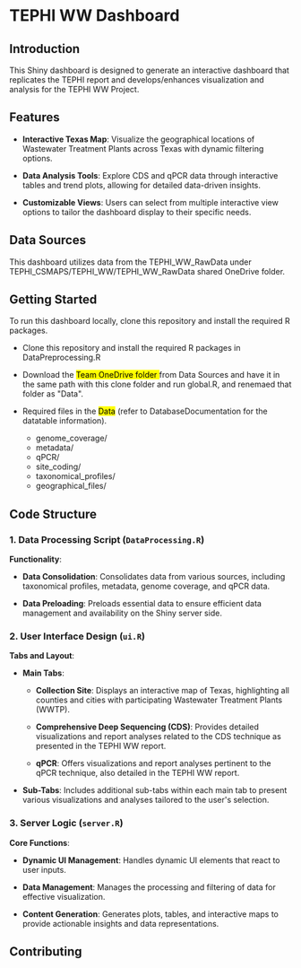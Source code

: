 # TEPHI WW Dashboard

## Introduction
This Shiny dashboard is designed to generate an interactive dashboard that replicates the TEPHI report and develops/enhances visualization and analysis for the TEPHI WW Project. 

## Features

- **Interactive Texas Map**: Visualize the geographical locations of Wastewater Treatment Plants across Texas with dynamic filtering options.

- **Data Analysis Tools**: Explore CDS and qPCR data through interactive tables and trend plots, allowing for detailed data-driven insights.

- **Customizable Views**: Users can select from multiple interactive view options to tailor the dashboard display to their specific needs.

## Data Sources

This dashboard utilizes data from the TEPHI_WW_RawData under TEPHI_CSMAPS/TEPHI_WW/TEPHI_WW_RawData shared OneDrive folder. 

## Getting Started

To run this dashboard locally, clone this repository and install the required R packages.

 - Clone this repository and install the required R packages in DataPreprocessing.R
 
 - Download the <mark> Team OneDrive folder </mark> from Data Sources and have it in the same path with this clone folder and run global.R, and renemaed that folder as "Data".
 
 - Required files in the <mark>Data</mark> (refer to DatabaseDocumentation for the datatable information). 
   
     - genome_coverage/
     - metadata/
     - qPCR/
     - site_coding/
     - taxonomical_profiles/
     - geographical_files/


## Code Structure

### 1. Data Processing Script (`DataProcessing.R`)

**Functionality**:

- **Data Consolidation**: Consolidates data from various sources, including taxonomical profiles, metadata, genome coverage, and qPCR data.

- **Data Preloading**: Preloads essential data to ensure efficient data management and availability on the Shiny server side.

### 2. User Interface Design (`ui.R`)

**Tabs and Layout**:

- **Main Tabs**:

  - **Collection Site**: Displays an interactive map of Texas, highlighting all counties and cities with participating Wastewater Treatment Plants (WWTP).
  
  - **Comprehensive Deep Sequencing (CDS)**: Provides detailed visualizations and report analyses related to the CDS technique as presented in the TEPHI WW report.
  
  - **qPCR**: Offers visualizations and report analyses pertinent to the qPCR technique, also detailed in the TEPHI WW report.
- **Sub-Tabs**: Includes additional sub-tabs within each main tab to present various visualizations and analyses tailored to the user's selection.

### 3. Server Logic (`server.R`)

**Core Functions**:

- **Dynamic UI Management**: Handles dynamic UI elements that react to user inputs.

- **Data Management**: Manages the processing and filtering of data for effective visualization.

- **Content Generation**: Generates plots, tables, and interactive maps to provide actionable insights and data representations.


## Contributing
